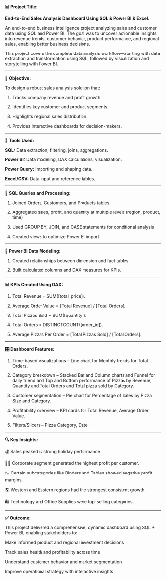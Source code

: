 **📊 Project Title:**

**End-to-End Sales Analysis Dashboard Using SQL & Power BI & Excel.**


An end-to-end business intelligence project analyzing sales and customer data using SQL and Power BI. The goal was to uncover actionable insights into revenue trends, customer behavior, product performance, and regional sales, enabling better business decisions.

This project covers the complete data analysis workflow—starting with data extraction and transformation using SQL, followed by visualization and storytelling with Power BI.

----------------------------------------------------------------------------------------------------------------------------------------------------------------------------

**🎯 Objective:**

To design a robust sales analysis solution that:


1. Tracks company revenue and profit growth.

2. Identifies key customer and product segments.

3. Highlights regional sales distribution.

4. Provides interactive dashboards for decision-makers.

----------------------------------------------------------------------------------------------------------------------------------------------------------------------------
**🧰 Tools Used:**

**SQL:** Data extraction, filtering, joins, aggregations.

**Power BI:**	Data modeling, DAX calculations, visualization.

**Power Query:**	Importing and shaping data.

**Excel/CSV:**	Data input and reference tables.

----------------------------------------------------------------------------------------------------------------------------------------------------------------------------
**🧠 SQL Queries and Processing:**

1. Joined Orders, Customers, and Products tables

2. Aggregated sales, profit, and quantity at multiple levels (region, product, time)

3. Used GROUP BY, JOIN, and CASE statements for conditional analysis

4. Created views to optimize Power BI import

----------------------------------------------------------------------------------------------------------------------------------------------------------------------------
**🧼 Power BI Data Modeling:**

1. Created relationships between dimension and fact tables.

2. Built calculated columns and DAX measures for KPIs.

----------------------------------------------------------------------------------------------------------------------------------------------------------------------------
**📊 KPIs Created Using DAX:**

1. Total Revenue = SUM([total_price]).

2. Average Order Value = [Total Revenue] / [Total Orders].

3. Total Pizzas Sold = SUM([quantity]).

4. Total Orders = DISTINCTCOUNT([order_id]).

5. Average Pizzas Per Order = [Total Pizzas Sold] / [Total Orders].

----------------------------------------------------------------------------------------------------------------------------------------------------------------------------
**🎛️ Dashboard Features:**

1. Time-based visualizations – Line chart for Monthly trends for Total Orders.

2.  Category breakdown – Stacked Bar and Column charts and Funnel for daily triend and Top and Bottom performance of Pizzas by Revenue, Quantity and Total Orders and Total pizza sold  by Category.

3. Customer segmentation – Pie chart for Percentage of Sales by Pizza Size and Category.

4. Profitability overview – KPI cards for Total Revenue, Average Order Value.

5. Filters/Slicers – Pizza Category, Date

----------------------------------------------------------------------------------------------------------------------------------------------------------------------------
**🔍 Key Insights:**

💰 Sales peaked is strong holiday performance.

🧑‍💼 Corporate segment generated the highest profit per customer.

📉 Certain subcategories like Binders and Tables showed negative profit margins.

🌎 Western and Eastern regions had the strongest consistent growth.

🛍️ Technology and Office Supplies were top-selling categories.

----------------------------------------------------------------------------------------------------------------------------------------------------------------------------
**✅ Outcome:**

This project delivered a comprehensive, dynamic dashboard using SQL + Power BI, enabling stakeholders to:

Make informed product and regional investment decisions

Track sales health and profitability across time

Understand customer behavior and market segmentation

Improve operational strategy with interactive insights
